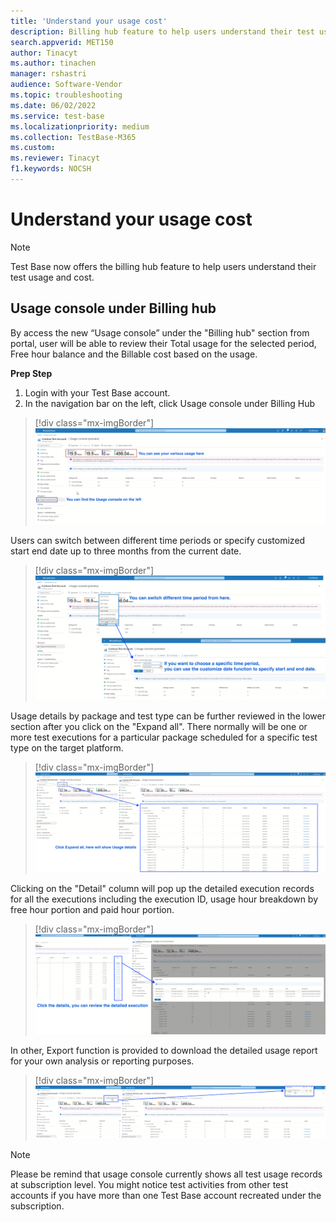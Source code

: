 ```yaml
---
title: 'Understand your usage cost'
description: Billing hub feature to help users understand their test usage and cost
search.appverid: MET150
author: Tinacyt
ms.author: tinachen
manager: rshastri
audience: Software-Vendor
ms.topic: troubleshooting
ms.date: 06/02/2022
ms.service: test-base
ms.localizationpriority: medium
ms.collection: TestBase-M365
ms.custom:
ms.reviewer: Tinacyt
f1.keywords: NOCSH
---
```


# Understand your usage cost

> [!NOTE]
> Test Base now offers the billing hub feature to help users understand their test usage and cost.

## Usage console under Billing hub

By access the new “Usage console” under the "Billing hub" section from portal, user will be able to review their Total usage for the selected period, Free hour balance and the Billable cost based on the usage.

**Prep Step**

1. Login with your Test Base account.
2. In the navigation bar on the left, click Usage console under Billing Hub

> [!div class="mx-imgBorder"]
> [ ![Usage console](Media/usagecost01-usage-console.png) ](Media/usagecost01-usage-console.png#lightbox)

Users can switch between different time periods or specify customized start end date up to three months from the current date.

> [!div class="mx-imgBorder"]
> [ ![Switch time](Media/usagecost02-switch-time.png) ](Media/usagecost02-switch-time.png#lightbox)

Usage details by package and test type can be further reviewed in the lower section after you click on the "Expand all". There normally will be one or more test executions for a particular package scheduled for a specific test type on the target platform.

> [!div class="mx-imgBorder"]
> [ ![Usage details](Media/usagecost03-usage-details.png) ](Media/usagecost03-usage-details.png#lightbox)

Clicking on the "Detail" column will pop up the detailed execution records for all the executions including the execution ID, usage hour breakdown by free hour portion and paid hour portion.

> [!div class="mx-imgBorder"]
> [ ![Execution records](Media/usagecost04-execution-records.png) ](Media/usagecost04-execution-records.png#lightbox)

In other, Export function is provided to download the detailed usage report for your own analysis or reporting purposes.

> [!div class="mx-imgBorder"]
> [ ![Export function](Media/usagecost05-export-function.png) ](Media/usagecost05-export-function.png#lightbox)

> [!NOTE]
> Please be remind that usage console currently shows all test usage records at subscription level. You might notice test activities from other test accounts if you have more than one Test Base account recreated under the subscription.
